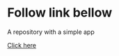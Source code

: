 # Follow link bellow 

A repository with a simple app

[Click here](https://github.com/4lessandrodev/simple-ddd-app-example)
